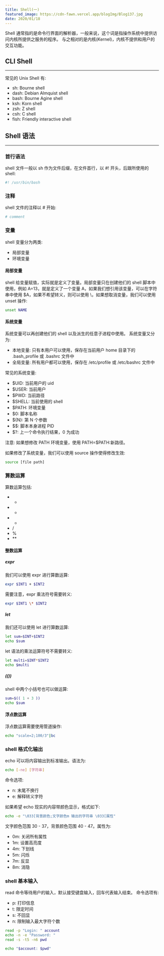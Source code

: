 ```yaml
---
title: Shell(一)
featured_image: https://cdn-fawn.vercel.app/blogImg/Blog137.jpg
date: 2020/01/18
---
```


Shell 通常指的是命令行界面的解析器，一般来说，这个词是指操作系统中提供访问内核所提供之服务的程序。
与之相对的是内核(Kernel)，内核不提供和用户的交互功能。

## CLI Shell
***  
常见的 Unix Shell 有: 
- sh: Bourne shell
- dash: Debian Almquist shell
- bash: Bourne Agine shell
- ksh: Korn shell
- zsh: Z shell
- csh: C shell
- fish: Friendly interactive shell

## Shell 语法
***  
### 首行语法
shell 文件一般以 sh 作为文件后缀，在文件首行，以 #! 开头，后跟所使用的 shell: 
``` sh
#! /usr/bin/bash
```

### 注释
shell 文件的注释以 # 开始: 
``` sh
# comment
```

### 变量
shell 变量分为两类: 
- 局部变量
- 环境变量

#### 局部变量
shell 给变量赋值，实际就是定义了变量。局部变量只在创建他们的 shell 脚本中使用，例如 A=13，就是定义了一个变量 A，如果我们想引用该变量，可以在字符串中使用 $A，如果不希望转义，则可以使用 \，如果想取消变量，我们可以使用 unset 操作: 
``` sh
unset NAME
```

#### 系统变量
系统变量可以再创建他们的 shell 以及派生的任意子进程中使用。
系统变量又分为: 
- 本地变量: 只有本用户可以使用，保存在当前用户 home 目录下的 .bash_profile 或 .bashrc 文件中
- 全局变量: 所有用户都可以使用，保存在 /etc/profile 或 /etc/bashrc 文件中

常见的系统变量: 
- $UID: 当前用户的 uid
- $USER: 当前用户
- $PWD: 当前路径
- $SHELL: 当前使用的 shell
- $PATH: 环境变量
- $0: 脚本名称
- ${N}: 第 N 个参数
- $$: 脚本本身进程 PID
- $?: 上一个命令执行结果，0 为成功

注意: 如果想修改 PATH 环境变量，使用 PATH=$PATH:新路径。

如果修改了系统变量，我们可以使用 source 操作使得修改生效: 
``` sh
source [file path]
```

### 算数运算
算数运算包括: 
- +
- -
- *
- /
- %
- **

#### 整数运算
##### expr
我们可以使用 expr 进行算数运算: 
``` sh
expr $INT1 + $INT2
```

需要注意，expr 乘法符号需要转义: 
``` sh
expr $INT1 \* $INT2
```

##### let
我们还可以使用 let 进行算数运算: 
``` sh
let sum=$INT+$INT2
echo $sum
```

let 语法的乘法运算符号不需要转义: 
``` sh
let multi=$INT*$INT2
echo $multi
```

##### (())
shell 中两个小括号也可以做运算: 
``` sh
sum=$(( 1 + 3 ))
echo $sum
```

#### 浮点数运算
浮点数运算需要使用管道操作: 
``` sh
echo "scale=2;100/3"|bc
```

### shell 格式化输出
echo 可以将内容输出到标准输出。语法为: 
``` sh
echo [-ne] [字符串]
```

命令选项: 
- n: 末尾不换行
- e: 解释转义字符

如果希望 echo 现实的内容带颜色显示，格式如下: 
``` sh
echo -e "\033[背景颜色;文字颜色m 输出的字符串 \033[属性"
```

文字颜色范围 30 - 37，背景颜色范围 40 - 47。属性为: 
- 0m: 关闭所有属性
- 1m: 设置高亮度
- 4m: 下划线
- 5m: 闪烁
- 7m: 反显
- 8m: 消隐

### shell 基本输入
read 命令等待用户的输入，默认接受键盘输入，回车代表输入结束。
命令选项有: 
- p: 打印信息
- t: 限定时间
- s: 不回显
- n: 限制输入最大字符个数

``` sh
read -p "Login: " account
echo -n -e "Password: "
read -s -t5 -n6 pwd

echo "$account: $pwd"
```